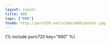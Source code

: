 ```yaml
--- 
layout: sieutv
title: 660
tags: ["000"]
thumb: http://porn720.net/video/660/poster.jpg
---
```

{% include porn720 key="660" %} 
